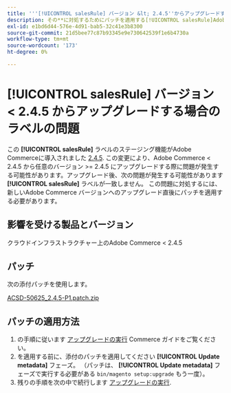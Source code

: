 ```yaml
---
title: '''[!UICONTROL salesRule] バージョン &lt; 2.4.5''からアップグレードする際のラベルの問題'
description: その**に対処するためにパッチを適用する[!UICONTROL salesRule]Adobe Commerce バージョン &lt; 2.4.5 からアップグレードする際の**の問題。
exl-id: e1bd6d44-576e-4d91-bab5-32c41e3b8300
source-git-commit: 21d5bee77c87b93345e9e730642539f1e6b4730a
workflow-type: tm+mt
source-wordcount: '173'
ht-degree: 0%

---
```


# **[!UICONTROL salesRule]** バージョン &lt; 2.4.5 からアップグレードする場合のラベルの問題

この **[!UICONTROL salesRule]** ラベルのステージング機能がAdobe Commerceに導入されました [2.4.5](/docs/commerce-operations/release/notes/adobe-commerce/2-4-5.html). この変更により、Adobe Commerce &lt; 2.4.5 から任意のバージョン >= 2.4.5 にアップグレードする際に問題が発生する可能性があります。アップグレード後、次の問題が発生する可能性があります **[!UICONTROL salesRule]** ラベルが一致しません。 この問題に対処するには、新しいAdobe Commerce バージョンへのアップグレード直後にパッチを適用する必要があります。

## 影響を受ける製品とバージョン

クラウドインフラストラクチャー上のAdobe Commerce &lt; 2.4.5

## パッチ

次の添付パッチを使用します。

[ACSD-50625_2.4.5-P1.patch.zip](assets/ACSD-50625_2.4.5-p1.patch.zip)

## パッチの適用方法

1. の手順に従います [アップグレードの実行](https://experienceleague.adobe.com/docs/commerce-operations/upgrade-guide/implementation/perform-upgrade.html) Commerce ガイドをご覧ください。
1. を適用する前に、添付のパッチを適用してください **[!UICONTROL Update metadata]** フェーズ。
（パッチは、 **[!UICONTROL Update metadata]** フェーズで実行する必要がある `bin/magento setup:upgrade` もう一度）。
1. 残りの手順を次の中で続行します [アップグレードの実行](https://experienceleague.adobe.com/docs/commerce-operations/upgrade-guide/implementation/perform-upgrade.html).

